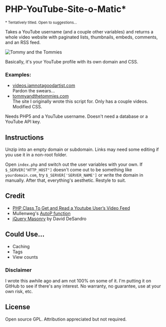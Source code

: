 PHP-YouTube-Site-o-Matic*
=========================
<small>* Tentatively titled. Open to suggestions...</small>

Takes a YouTube username (and a couple other variables) and returns a whole video website with paginated lists, thumbnails, embeds, comments, and an RSS feed.

![Tommy and the Tommies](http://iamnotagoodartist.com/wp-content/uploads/2011/04/phpyoutube_tommies.jpg)

Basically, it's your YouTube profile with its own domain and CSS.

### Examples:

* [videos.iamnotagoodartist.com](http://videos.iamnotagoodartist.com/)<br />
  Pardon the swears...
* [tommyandthetommies.com](http://tommyandthetommies.com/)<br />
  The site I originally wrote this script for. Only has a couple videos. Modified CSS.

Needs PHP5 and a YouTube username. Doesn't need a database or a YouTube API key.

Instructions
------------

Unzip into an empty domain or subdomain. Links may need some editing if you use it in a non-root folder.

Open `index.php` and switch out the user variables with your own. If `$_SERVER["HTTP_HOST"]` doesn't come out to be something like `yourdomain.com`, try `$_SERVER['SERVER_NAME']` or write the domain in manually. After that, everything's aesthetic. Restyle to suit.

Credit
------

* [PHP Class To Get and Read a Youtube User’s Video Feed](http://webhole.net/2009/11/24/how-to-parse-a-youtube-feed-with-ph/)
* Mullenweg's [AutoP function](http://ma.tt/scripts/autop/)
* [jQuery Masonry](http://desandro.com/resources/jquery-masonry) by David DeSandro

Could Use...
------------

* Caching
* Tags
* View counts

### Disclaimer

I wrote this awhile ago and am not 100% on some of it. I'm putting it on GitHub to see if there's any interest. No warranty, no guarantee, use at your own risk, etc.

License
-------

Open source GPL. Attribution appreciated but not required.
